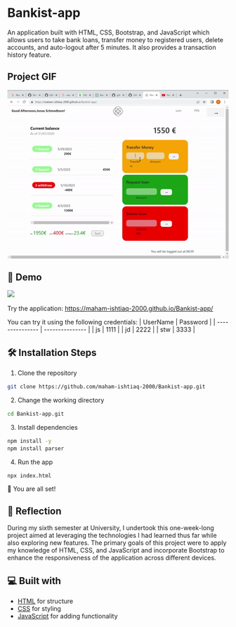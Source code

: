 # Bankist-app

An application built with HTML, CSS, Bootstrap, and JavaScript which allows users to take bank loans, transfer money to registered users, delete accounts, and auto-logout after 5 minutes. It also provides a transaction history feature.


## Project GIF

<div class="gif-container" style="display: flex; justify-content: center; margin-left: auto; margin-right: auto;">
    <img src="./BankistAppGIF.gif" alt="Alt Text">
</div>

## 🚀 Demo

<a href="https://rahuldkjain.github.io/gh-profile-readme-generator" target="blank">
<img src="https://img.shields.io/website?url=https%3A%2F%2Frahuldkjain.github.io%2Fgh-profile-readme-generator&logo=github&style=flat-square" />
</a>

Try the application: https://maham-ishtiaq-2000.github.io/Bankist-app/

You can try it using the following credentials:
| UserName | Password | 
| --------------- | --------------- | 
| js   | 1111    | 
| jd    | 2222    | 
| stw    | 3333    | 


## 🛠️ Installation Steps

1. Clone the repository

```bash
git clone https://github.com/maham-ishtiaq-2000/Bankist-app.git
```

2. Change the working directory

```bash
cd Bankist-app.git
```

3. Install dependencies

```bash
npm install -y
npm install parser
```

4. Run the app

```bash
npx index.html
```

🌟 You are all set!

## 🍰 Reflection

During my sixth semester at University, I undertook this one-week-long project aimed at leveraging the technologies I had learned thus far while also exploring new features. The primary goals of this project were to apply my knowledge of HTML, CSS, and JavaScript and incorporate Bootstrap to enhance the responsiveness of the application across different devices.

## 💻 Built with

- [HTML](https://www.gatsbyjs.com/) for structure
- [CSS](https://tailwindcss.com/) for styling
- [JavaScript](https://greensock.com/gsap/) for adding functionality


